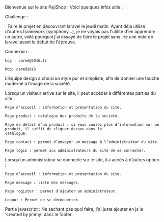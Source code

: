 
Bienvenue sur le site PajiShop ! 
Voici quelques infos utile :

  Challenge :
    
    Faire le projet en découvrant laravel le jeudi matin. Ayant déja utilisé d'autres framework (symphony...), je ne voyais
    pas l'utilité d'en apprendre un autre, voilà pourquoi j'ai essayé de faire le projet sans lire une note de laravel avant
    le début de l'épreuve.
    
  Connexion :

    Log : cared@2016.fr

    Mdp: cared2016


  L’équipe design a choisi un style pur et simpliste, afin de donner une touche moderne à l’image de la société. 
  
  Lorsqu’un visiteur arrive sur le site, il peut accéder à différentes parties du site : 
  
    Page d’accueil : information et présentation du site.
    
    Page produit : catalogue des produits de la société. 
    
    Page de détail d’un produit : si vous voulez plus d’information sur un produit, il suffit de cliquer dessus dans le  
    catalogue.
    
    Page contact : permet d’envoyer un message à l’administrateur du site.
    
    Page login : permet aux administrateurs du site de se connecter. 
    
  Lorsqu’un administrateur se connecte sur le site, il a accès à d’autres option :
  
    Page d’accueil : information et présentation du site.
    
    Page message : liste des messages.
    
    Page register : permet d’ajouter un administrateur.
    
    Logout : Permet de se déconnecter. 
    
 Partie javascript : Ne sachant pas quoi faire, j'ai juste ajouter en js le 'created by jimmy' dans le footer.



